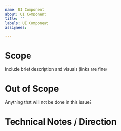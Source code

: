 ```yaml
---
name: UI Component
about: UI Component
title: ''
labels: UI Component
assignees: ''

---
```


# Scope
Include brief description and visuals (links are fine)

# Out of Scope
Anything that will not be done in this issue?

# Technical Notes / Direction
